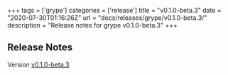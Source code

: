 +++
tags = ['grype']
categories = ['release']
title = "v0.1.0-beta.3"
date = "2020-07-30T01:16:26Z"
url = "docs/releases/grype/v0.1.0-beta.3/"
description = "Release notes for grype v0.1.0-beta.3"
+++

## Release Notes

Version [v0.1.0-beta.3](https://github.com/anchore/grype/releases/tag/v0.1.0-beta.3)


